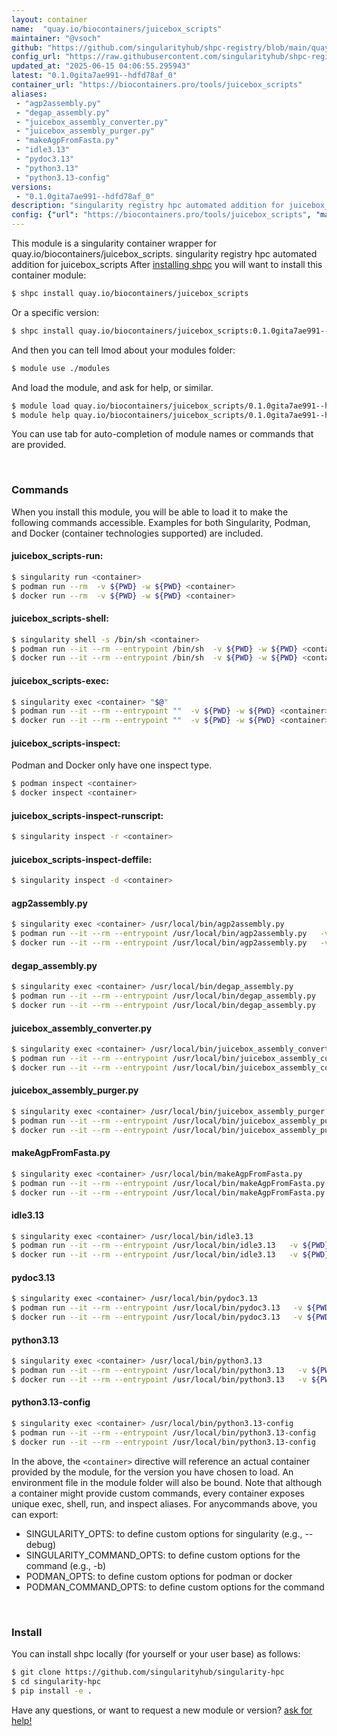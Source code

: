 ```yaml
---
layout: container
name:  "quay.io/biocontainers/juicebox_scripts"
maintainer: "@vsoch"
github: "https://github.com/singularityhub/shpc-registry/blob/main/quay.io/biocontainers/juicebox_scripts/container.yaml"
config_url: "https://raw.githubusercontent.com/singularityhub/shpc-registry/main/quay.io/biocontainers/juicebox_scripts/container.yaml"
updated_at: "2025-06-15 04:06:55.295943"
latest: "0.1.0gita7ae991--hdfd78af_0"
container_url: "https://biocontainers.pro/tools/juicebox_scripts"
aliases:
 - "agp2assembly.py"
 - "degap_assembly.py"
 - "juicebox_assembly_converter.py"
 - "juicebox_assembly_purger.py"
 - "makeAgpFromFasta.py"
 - "idle3.13"
 - "pydoc3.13"
 - "python3.13"
 - "python3.13-config"
versions:
 - "0.1.0gita7ae991--hdfd78af_0"
description: "singularity registry hpc automated addition for juicebox_scripts"
config: {"url": "https://biocontainers.pro/tools/juicebox_scripts", "maintainer": "@vsoch", "description": "singularity registry hpc automated addition for juicebox_scripts", "latest": {"0.1.0gita7ae991--hdfd78af_0": "sha256:0b43122e7c93d9f4ad1c14631dc52f7218a4200d13a382c27c1a68c1a3b6223a"}, "tags": {"0.1.0gita7ae991--hdfd78af_0": "sha256:0b43122e7c93d9f4ad1c14631dc52f7218a4200d13a382c27c1a68c1a3b6223a"}, "docker": "quay.io/biocontainers/juicebox_scripts", "aliases": {"agp2assembly.py": "/usr/local/bin/agp2assembly.py", "degap_assembly.py": "/usr/local/bin/degap_assembly.py", "juicebox_assembly_converter.py": "/usr/local/bin/juicebox_assembly_converter.py", "juicebox_assembly_purger.py": "/usr/local/bin/juicebox_assembly_purger.py", "makeAgpFromFasta.py": "/usr/local/bin/makeAgpFromFasta.py", "idle3.13": "/usr/local/bin/idle3.13", "pydoc3.13": "/usr/local/bin/pydoc3.13", "python3.13": "/usr/local/bin/python3.13", "python3.13-config": "/usr/local/bin/python3.13-config"}}
---
```


This module is a singularity container wrapper for quay.io/biocontainers/juicebox_scripts.
singularity registry hpc automated addition for juicebox_scripts
After [installing shpc](#install) you will want to install this container module:


```bash
$ shpc install quay.io/biocontainers/juicebox_scripts
```

Or a specific version:

```bash
$ shpc install quay.io/biocontainers/juicebox_scripts:0.1.0gita7ae991--hdfd78af_0
```

And then you can tell lmod about your modules folder:

```bash
$ module use ./modules
```

And load the module, and ask for help, or similar.

```bash
$ module load quay.io/biocontainers/juicebox_scripts/0.1.0gita7ae991--hdfd78af_0
$ module help quay.io/biocontainers/juicebox_scripts/0.1.0gita7ae991--hdfd78af_0
```

You can use tab for auto-completion of module names or commands that are provided.

<br>

### Commands

When you install this module, you will be able to load it to make the following commands accessible.
Examples for both Singularity, Podman, and Docker (container technologies supported) are included.

#### juicebox_scripts-run:

```bash
$ singularity run <container>
$ podman run --rm  -v ${PWD} -w ${PWD} <container>
$ docker run --rm  -v ${PWD} -w ${PWD} <container>
```

#### juicebox_scripts-shell:

```bash
$ singularity shell -s /bin/sh <container>
$ podman run --it --rm --entrypoint /bin/sh  -v ${PWD} -w ${PWD} <container>
$ docker run --it --rm --entrypoint /bin/sh  -v ${PWD} -w ${PWD} <container>
```

#### juicebox_scripts-exec:

```bash
$ singularity exec <container> "$@"
$ podman run --it --rm --entrypoint ""  -v ${PWD} -w ${PWD} <container> "$@"
$ docker run --it --rm --entrypoint ""  -v ${PWD} -w ${PWD} <container> "$@"
```

#### juicebox_scripts-inspect:

Podman and Docker only have one inspect type.

```bash
$ podman inspect <container>
$ docker inspect <container>
```

#### juicebox_scripts-inspect-runscript:

```bash
$ singularity inspect -r <container>
```

#### juicebox_scripts-inspect-deffile:

```bash
$ singularity inspect -d <container>
```


#### agp2assembly.py

```bash
$ singularity exec <container> /usr/local/bin/agp2assembly.py
$ podman run --it --rm --entrypoint /usr/local/bin/agp2assembly.py   -v ${PWD} -w ${PWD} <container> -c " $@"
$ docker run --it --rm --entrypoint /usr/local/bin/agp2assembly.py   -v ${PWD} -w ${PWD} <container> -c " $@"
```


#### degap_assembly.py

```bash
$ singularity exec <container> /usr/local/bin/degap_assembly.py
$ podman run --it --rm --entrypoint /usr/local/bin/degap_assembly.py   -v ${PWD} -w ${PWD} <container> -c " $@"
$ docker run --it --rm --entrypoint /usr/local/bin/degap_assembly.py   -v ${PWD} -w ${PWD} <container> -c " $@"
```


#### juicebox_assembly_converter.py

```bash
$ singularity exec <container> /usr/local/bin/juicebox_assembly_converter.py
$ podman run --it --rm --entrypoint /usr/local/bin/juicebox_assembly_converter.py   -v ${PWD} -w ${PWD} <container> -c " $@"
$ docker run --it --rm --entrypoint /usr/local/bin/juicebox_assembly_converter.py   -v ${PWD} -w ${PWD} <container> -c " $@"
```


#### juicebox_assembly_purger.py

```bash
$ singularity exec <container> /usr/local/bin/juicebox_assembly_purger.py
$ podman run --it --rm --entrypoint /usr/local/bin/juicebox_assembly_purger.py   -v ${PWD} -w ${PWD} <container> -c " $@"
$ docker run --it --rm --entrypoint /usr/local/bin/juicebox_assembly_purger.py   -v ${PWD} -w ${PWD} <container> -c " $@"
```


#### makeAgpFromFasta.py

```bash
$ singularity exec <container> /usr/local/bin/makeAgpFromFasta.py
$ podman run --it --rm --entrypoint /usr/local/bin/makeAgpFromFasta.py   -v ${PWD} -w ${PWD} <container> -c " $@"
$ docker run --it --rm --entrypoint /usr/local/bin/makeAgpFromFasta.py   -v ${PWD} -w ${PWD} <container> -c " $@"
```


#### idle3.13

```bash
$ singularity exec <container> /usr/local/bin/idle3.13
$ podman run --it --rm --entrypoint /usr/local/bin/idle3.13   -v ${PWD} -w ${PWD} <container> -c " $@"
$ docker run --it --rm --entrypoint /usr/local/bin/idle3.13   -v ${PWD} -w ${PWD} <container> -c " $@"
```


#### pydoc3.13

```bash
$ singularity exec <container> /usr/local/bin/pydoc3.13
$ podman run --it --rm --entrypoint /usr/local/bin/pydoc3.13   -v ${PWD} -w ${PWD} <container> -c " $@"
$ docker run --it --rm --entrypoint /usr/local/bin/pydoc3.13   -v ${PWD} -w ${PWD} <container> -c " $@"
```


#### python3.13

```bash
$ singularity exec <container> /usr/local/bin/python3.13
$ podman run --it --rm --entrypoint /usr/local/bin/python3.13   -v ${PWD} -w ${PWD} <container> -c " $@"
$ docker run --it --rm --entrypoint /usr/local/bin/python3.13   -v ${PWD} -w ${PWD} <container> -c " $@"
```


#### python3.13-config

```bash
$ singularity exec <container> /usr/local/bin/python3.13-config
$ podman run --it --rm --entrypoint /usr/local/bin/python3.13-config   -v ${PWD} -w ${PWD} <container> -c " $@"
$ docker run --it --rm --entrypoint /usr/local/bin/python3.13-config   -v ${PWD} -w ${PWD} <container> -c " $@"
```



In the above, the `<container>` directive will reference an actual container provided
by the module, for the version you have chosen to load. An environment file in the
module folder will also be bound. Note that although a container
might provide custom commands, every container exposes unique exec, shell, run, and
inspect aliases. For anycommands above, you can export:

 - SINGULARITY_OPTS: to define custom options for singularity (e.g., --debug)
 - SINGULARITY_COMMAND_OPTS: to define custom options for the command (e.g., -b)
 - PODMAN_OPTS: to define custom options for podman or docker
 - PODMAN_COMMAND_OPTS: to define custom options for the command

<br>

### Install

You can install shpc locally (for yourself or your user base) as follows:

```bash
$ git clone https://github.com/singularityhub/singularity-hpc
$ cd singularity-hpc
$ pip install -e .
```

Have any questions, or want to request a new module or version? [ask for help!](https://github.com/singularityhub/singularity-hpc/issues)